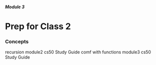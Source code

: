 ##### Module 3

# Prep for Class 2

### Concepts
recursion
module2 cs50 Study Guide
comf with functions
module3 cs50 Study Guide

